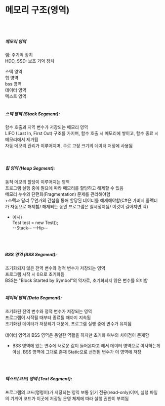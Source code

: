 # 메모리 구조(영역)
<br>
<br>

##### 메모리 영역

렘: 주기억 장치<br>
HDD, SSD: 보조 기억 장치

스택 영역<br>
힙 영역 <br>
bss 영역<br>
데이터 영역<br>
텍스트 영역<br>
<br>

##### 스택 영역 (Stack Segment):
함수 호출과 지역 변수가 저장되는 메모리 영역<br>
LIFO (Last In, First Out) 구조를 가지며, 함수 호출 시 메모리에 쌓이고, 함수 종료 시 메모리에서 제거됨<br>
자동 메모리 관리가 이루어지며, 주로 고정 크기의 데이터 저장에 사용됨
<br>    
<br>

##### 힙 영역 (Heap Segment):
동적 메모리 할당이 이루어지는 영역<br>
프로그램 실행 중에 필요에 따라 메모리를 할당하고 해제할 수 있음<br>
메모리 누수와 단편화(Fragmentation) 문제를 관리해야함<br>
+스택과 달리 무언가의 간섭을 통해 할당된 데이터를 해제해야함(C#은 가비지 콜렉터가 자동으로 해제함/ 해제되는 동안 프로그램은 일시정지됨/ 이것이 길어지면 렉)<br>

+ 예시)<br>
Test test = new Test();    <br>
--Stack--    --Hip--

<br>
<br>

##### BSS 영역 (BSS Segment):
초기화되지 않은 전역 변수와 정적 변수가 저장되는 영역<br>
프로그램 시작 시 0으로 초기화됨<br>
BSS는 "Block Started by Symbol"의 약자로, 초기화되지 않은 변수를 의미함
<br>
<br>

##### 데이터 영역 (Data Segment):
초기화된 전역 변수와 정적 변수가 저장되는 영역<br>
프로그램이 시작될 때부터 종료될 때까지 지속됨<br>
초기화된 데이터가 저장되기 때문에, 프로그램 실행 중에 변수가 유지됨
<br>
<br>
데이터 영역과 BSS 영역은 동일한 역활을 하지만 초기화 여부의 차이점이 존재함
+ BSS 영역에 있는 변수에 새로운 값이 들어온다고 해서 데이터 영역으로 이사하는게 아님. BSS 영역에 그대로 존재
Static으로 선언된 변수가 이 영역에 저장

<br>
<br>

##### 텍스트(코드) 영역 (Text Segment):
프로그램의 코드(명령어)가 저장되는 영역
보통 읽기 전용(read-only)이며, 실행 파일의 기계어 코드가 이곳에 저장됨
운영 체제에 따라 실행 권한이 부여됨